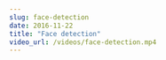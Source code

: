 ```yaml
---
slug: face-detection
date: 2016-11-22
title: "Face detection"
video_url: /videos/face-detection.mp4
---
```





